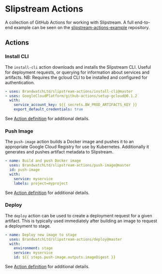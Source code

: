# Slipstream Actions

A collection of GitHub Actions for working with Slipstream. A full end-to-end example can be seen on the [slipstream-actions-example](https://github.com/BrandwatchLtd/slipstream-actions-example/blob/master/.github/workflows/build.yaml) repository.

## Actions

### Install CLI

The `install-cli` action downloads and installs the Slipstream CLI. Useful for deployment requests, or querying for information about services and artifacts. NB: Requires the gcloud CLI to be installed and configured for authentication.

```yaml
- uses: BrandwatchLtd/slipstream-actions/install-cli@master
- uses: GoogleCloudPlatform/github-actions/setup-gcloud@0.1.2
  with:
    service_account_key: ${{ secrets.BW_PROD_ARTIFACTS_KEY }}
    export_default_credentials: true
```

See [Action definition](install-cli/action.yml) for additional details.

### Push Image

The `push-image` action builds a Docker image and pushes it to an appropriate Google Cloud Registry for use by Kubernetes. Additionally it generates and pushes artifact metadata to Slipstream.

```yaml
- name: Build and push Docker image
  uses: BrandwatchLtd/slipstream-actions/push-image@master
  id: push-image
  with:
    service: myservice
    labels: project=myproject
```

See [Action definition](push-image/action.yml) for additional details.

### Deploy

The `deploy` action can be used to create a deployment request for a given artifact. This is typically used immediately after building an image to request a deployment to stage.

```yaml
- name: Deploy new image to stage
  uses: BrandwatchLtd/slipstream-actions/deploy@master
  with:
    environment: stage
    service: myservice
    id: ${{ steps.push-image.outputs.imageDigest }}
```

See [Action definition](deploy/action.yml) for additional details.
